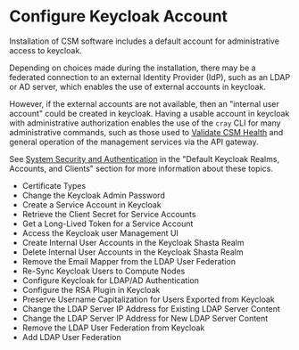 # Configure Keycloak Account

Installation of CSM software includes a default account for administrative access to keycloak.

Depending on choices made during the installation, there may be a federated connection to
an external Identity Provider (IdP), such as an LDAP or AD server, which enables the use
of external accounts in keycloak.

However, if the external accounts are not available, then an "internal user account" could be
created in keycloak. Having a usable account in keycloak with administrative authorization
enables the use of the `cray` CLI for many administrative commands, such as those used to
[Validate CSM Health](../../validate_csm_health.md) and general operation of the management services
via the API gateway.

See [System Security and Authentication](../security_and_authentication/System_Security_and_Authentication.md)
in the "Default Keycloak Realms, Accounts, and Clients" section for more information about these topics.

   * Certificate Types
   * Change the Keycloak Admin Password
   * Create a Service Account in Keycloak
   * Retrieve the Client Secret for Service Accounts
   * Get a Long-Lived Token for a Service Account
   * Access the Keycloak user Management UI
   * Create Internal User Accounts in the Keycloak Shasta Realm
   * Delete Internal User Accounts in the Keycloak Shasta Realm
   * Remove the Email Mapper from the LDAP User Federation
   * Re-Sync Keycloak Users to Compute Nodes
   * Configure Keycloak for LDAP/AD Authentication
   * Configure the RSA Plugin in Keycloak
   * Preserve Username Capitalization for Users Exported from Keycloak
   * Change the LDAP Server IP Address for Existing LDAP Server Content
   * Change the LDAP Server IP Address for New LDAP Server Content
   * Remove the LDAP User Federation from Keycloak
   * Add LDAP User Federation
